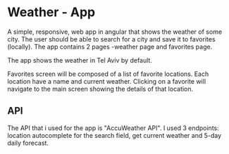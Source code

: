 # Weather - App

A simple, responsive, web app in angular that shows the weather of some city. 
The user should be able to search for a city and save it to favorites (locally). 
The app contains 2 pages -weather page and favorites page.

The app shows the weather in Tel Aviv by default.

Favorites screen will be composed of a list of favorite locations. Each location have a name and current weather. Clicking on a favorite will navigate to the main screen showing the details of that location.


## API 
The API that i used for the app is "AccuWeather API". 
I used 3 endpoints: location autocomplete for the search field, get current weather and 5-day daily forecast. 
